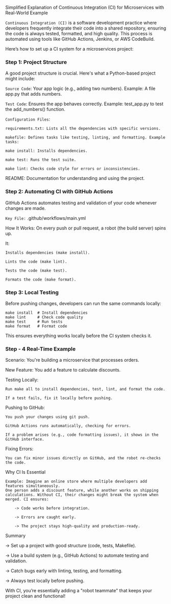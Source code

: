 Simplified Explanation of Continuous Integration (CI) for Microservices with Real-World Example

```Continuous Integration (CI)``` is a software development practice where developers frequently integrate their code into a shared repository,
ensuring the code is always tested, formatted, and high quality. This process is automated using tools like GitHub Actions, Jenkins, or AWS CodeBuild.

Here’s how to set up a CI system for a microservices project:

### Step 1: Project Structure

A good project structure is crucial. Here's what a Python-based project might include:

```Source Code```: Your app logic (e.g., adding two numbers).
   Example: A file app.py that adds numbers.
   
```Test Code```: Ensures the app behaves correctly.
  Example: test_app.py to test the add_numbers() function.
  
```Configuration Files```:

    requirements.txt: Lists all the dependencies with specific versions.
     
    makefile: Defines tasks like testing, linting, and formatting. Example tasks:

    make install: Installs dependencies.

    make test: Runs the test suite.

    make lint: Checks code style for errors or inconsistencies.

README: Documentation for understanding and using the project.

### Step 2: Automating CI with GitHub Actions

GitHub Actions automates testing and validation of your code whenever changes are made.

```Key File:``` .github/workflows/main.yml

How It Works: On every push or pull request, a robot (the build server) spins up.

It:
    
    Installs dependencies (make install).

    Lints the code (make lint).

    Tests the code (make test).

    Formats the code (make format).

### Step 3: Local Testing

Before pushing changes, developers can run the same commands locally:

```
make install  # Install dependencies
make lint     # Check code quality
make test     # Run tests
make format   # Format code
```
This ensures everything works locally before the CI system checks it.

### Step - 4 Real-Time Example

Scenario: You're building a microservice that processes orders.

New Feature: You add a feature to calculate discounts.

Testing Locally:

    Run make all to install dependencies, test, lint, and format the code.
    
    If a test fails, fix it locally before pushing.

Pushing to GitHub:

    You push your changes using git push.
   
    GitHub Actions runs automatically, checking for errors.
    
    If a problem arises (e.g., code formatting issues), it shows in the GitHub interface.

Fixing Errors:

    You can fix minor issues directly on GitHub, and the robot re-checks the code.
    
Why CI Is Essential

    Example: Imagine an online store where multiple developers add features simultaneously. 
    One person adds a discount feature, while another works on shipping calculations. Without CI, their changes might break the system when merged. CI ensures:

        -> Code works before integration.
      
        -> Errors are caught early.
      
        -> The project stays high-quality and production-ready.

Summary

-> Set up a project with good structure (code, tests, Makefile).

-> Use a build system (e.g., GitHub Actions) to automate testing and validation.

-> Catch bugs early with linting, testing, and formatting.

-> Always test locally before pushing.

With CI, you’re essentially adding a "robot teammate" that keeps your project clean and functional!







